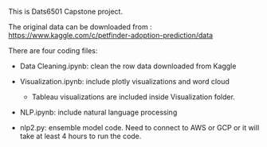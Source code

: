 This is Dats6501 Capstone project.

The original data can be downloaded from : https://www.kaggle.com/c/petfinder-adoption-prediction/data

There are four coding files:

* Data Cleaning.ipynb: clean the row data downloaded from Kaggle

* Visualization.ipynb: include plotly visualizations and word cloud

  * Tableau visualizations are included inside Visualization folder.

* NLP.ipynb: include natural language processing

* nlp2.py: ensemble model code. Need to connect to AWS or GCP or it will take at least 4 hours to run the code.
